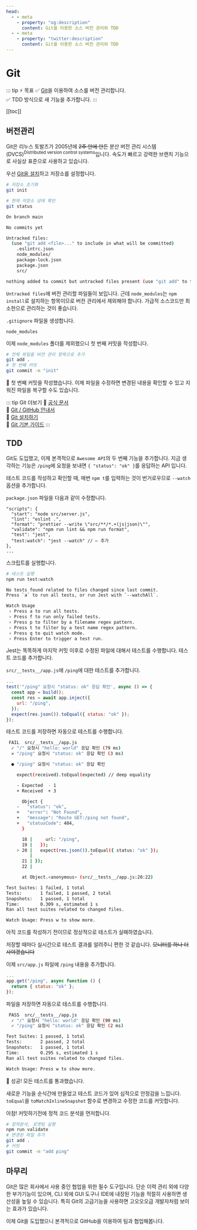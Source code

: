 ```yaml
---
head:
  - - meta
    - property: "og:description"
      content: Git을 이용한 소스 버전 관리와 TDD
  - - meta
    - property: "twitter:description"
      content: Git을 이용한 소스 버전 관리와 TDD
---
```


# Git

::: tip ⚡️ 목표
✅ [Git](https://git-scm.org/)을 이용하여 소스를 버전 관리합니다.  
✅ TDD 방식으로 새 기능을 추가합니다.
:::

[[toc]]

## 버전관리

<Chat-KakaoRoom>
  <Chat-KakaoMsg avatar="senior" user="촋 CTO" msg="지난번에 파일을 압축해서 보내주셨는데, 혹시 GitHub 저장소에 초대해 주실 수 있나요?" isMe="false" />
  <Chat-KakaoMsg msg="아.. 저희가 아직 Git을 안쓰고 소스를 이메일로 공유하고 있어서요.. ㅠㅠ" isMe="true" />
  <Chat-KakaoMsg msg="매일매일 하루에 한번씩 압축해서 보관해요! ㅎㅎ" isMe="true" />
  <Chat-KakaoMsg avatar="senior" user="촋 CTO" msg="읔.. 그럼 이번에 본격적으로 Git을 도입해볼까요??" isMe="false" />
  <Chat-KakaoMsg msg="Git을 사용하면 타임머신처럼 이전 상태로 쉽게 돌아갈 수 있고 협업도 더 간편해질거에요 ㅎㅎ" isMe="false" />
  <Chat-KakaoMsg msg="오.. 좋습니다!" isMe="true" />
</Chat-KakaoRoom>

Git은 리누스 토발즈가 2005년에 ~~2주 만에 만든~~ 분산 버전 관리 시스템(DVCS)<sup>Distributed version control systems</sup>입니다. 속도가 빠르고 강력한 브랜치 기능으로 사실상 표준으로 사용하고 있습니다.

우선 [Git을 설치](https://subicura.com/git/prepare/git-setup.html?utm_source=subicura.com&utm_medium=referral&utm_campaign=devops)하고 저장소를 설정합니다.

```sh
# 저장소 초기화
git init

# 현재 저장소 상태 확인
git status
```

```sh
On branch main

No commits yet

Untracked files:
  (use "git add <file>..." to include in what will be committed)
	.eslintrc.json
	node_modules/
	package-lock.json
	package.json
	src/

nothing added to commit but untracked files present (use "git add" to track)
```

`Untracked files`에 버전 관리할 파일들이 보입니다. 근데 `node_modules`는 `npm install`로 설치하는 항목이므로 버전 관리에서 제외해야 합니다. 가급적 소스코드만 최소한으로 관리하는 것이 좋습니다.

`.gitignore` 파일을 생성합니다.

```
node_modules
```

이제 `node_modules` 폴더를 제외했으니 첫 번째 커밋을 작성합니다.

```sh
# 전체 파일을 버전 관리 항목으로 추가
git add .
# 첫 번째 커밋
git commit -m "init"
```

🎉 첫 번째 커밋을 작성했습니다. 이제 파일을 수정하면 변경된 내용을 확인할 수 있고 지워진 파일을 복구할 수도 있습니다.

::: tip Git 더보기
📔 [공식 문서](https://git-scm.com/doc)  
📔 [Git / GitHub 안내서](https://subicura.com/git/?utm_source=subicura.com&utm_medium=referral&utm_campaign=devops)  
📝 [Git 설치하기](https://subicura.com/git/prepare/?utm_source=subicura.com&utm_medium=referral&utm_campaign=devops)  
📝 [Git 기본 가이드](https://subicura.com/git/guide/?utm_source=subicura.com&utm_medium=referral&utm_campaign=devops#git%E1%84%8B%E1%85%B4-%E1%84%90%E1%85%B3%E1%86%A8%E1%84%8C%E1%85%B5%E1%86%BC)
:::

## TDD

Git도 도입했고, 이제 본격적으로 `Awesome API`의 두 번째 기능을 추가합니다. 지금 생각하는 기능은 `/ping`에 요청을 보내면 `{ "status": "ok" }`를 응답하는 API 입니다.

<Chat-KakaoRoom>
  <Chat-KakaoMsg msg="Git 첫 번째 Commit 성공했어요!" isMe="true" />
  <Chat-KakaoMsg avatar="senior" user="촋 CTO" msg="오.. 축하합니다!" isMe="false" />
  <Chat-KakaoMsg msg="이번에 새로운 기능을 추가하고 있는데.. 혹시 TDD 방식으로 만들어 볼 수 있을까요?" isMe="true" />
  <Chat-KakaoMsg avatar="senior" user="촋 CTO" msg="테스트 코드가 마음에 드셨나 보네요 ㅎㅎ" isMe="false" />
  <Chat-KakaoMsg msg="그럼 본격적으로 테스트 코드를 더 작성해볼까요??" isMe="false" />
  <Chat-KakaoMsg msg="네네 ㅎㅎ" isMe="true" />
</Chat-KakaoRoom>

테스트 코드를 작성하고 확인할 때, 매번 `npm t`를 입력하는 것이 번거로우므로 `--watch` 옵션을 추가합니다.

`package.json` 파일을 다음과 같이 수정합니다.

```json{7}
"scripts": {
  "start": "node src/server.js",
  "lint": "eslint .",
  "format": "prettier --write \"src/**/*.+(js|json)\"",
  "validate": "npm run lint && npm run format",
  "test": "jest",
  "test:watch": "jest --watch" // ⇠ 추가
},
...
```

스크립트를 실행합니다.

```sh
# 테스트 실행
npm run test:watch
```

```sh
No tests found related to files changed since last commit.
Press `a` to run all tests, or run Jest with `--watchAll`.

Watch Usage
 › Press a to run all tests.
 › Press f to run only failed tests.
 › Press p to filter by a filename regex pattern.
 › Press t to filter by a test name regex pattern.
 › Press q to quit watch mode.
 › Press Enter to trigger a test run.
```

Jest는 똑똑하게 마지막 커밋 이후로 수정된 파일에 대해서 테스트를 수행합니다. 테스트 코드를 추가합니다.

`src/__tests__/app.js`에 `/ping`에 대한 테스트를 추가합니다.

```js
...
test('"/ping" 요청시 "status: ok" 응답 확인', async () => {
  const app = build();
  const res = await app.inject({
    url: "/ping",
  });
  expect(res.json()).toEqual({ status: "ok" });
});
```

테스트 코드를 저장하면 자동으로 테스트를 수행합니다.

```sh
 FAIL  src/__tests__/app.js
  ✓ "/" 요청시 "hello: world" 응답 확인 (79 ms)
  ✕ "/ping" 요청시 "status: ok" 응답 확인 (3 ms)

  ● "/ping" 요청시 "status: ok" 응답 확인

    expect(received).toEqual(expected) // deep equality

    - Expected  - 1
    + Received  + 3

      Object {
    -   "status": "ok",
    +   "error": "Not Found",
    +   "message": "Route GET:/ping not found",
    +   "statusCode": 404,
      }

      18 |     url: "/ping",
      19 |   });
    > 20 |   expect(res.json()).toEqual({ status: "ok" });
         |                      ^
      21 | });
      22 |

      at Object.<anonymous> (src/__tests__/app.js:20:22)

Test Suites: 1 failed, 1 total
Tests:       1 failed, 1 passed, 2 total
Snapshots:   1 passed, 1 total
Time:        0.309 s, estimated 1 s
Ran all test suites related to changed files.

Watch Usage: Press w to show more.
```

아직 코드를 작성하기 전이므로 정상적으로 테스트가 실패하였습니다.

저장할 때마다 실시간으로 테스트 결과를 알려주니 편한 것 같습니다. ~~모니터를 하나 더 사야겠습니다~~

이제 `src/app.js` 파일에 `/ping` 내용을 추가합니다.

```js
...
app.get("/ping", async function () {
  return { status: "ok" };
});
```

파일을 저장하면 자동으로 테스트를 수행합니다.

```sh
 PASS  src/__tests__/app.js
  ✓ "/" 요청시 "hello: world" 응답 확인 (90 ms)
  ✓ "/ping" 요청시 "status: ok" 응답 확인 (2 ms)

Test Suites: 1 passed, 1 total
Tests:       2 passed, 2 total
Snapshots:   1 passed, 1 total
Time:        0.295 s, estimated 1 s
Ran all test suites related to changed files.

Watch Usage: Press w to show more.
```

🎉 성공! 모든 테스트를 통과했습니다.

새로운 기능을 순식간에 만들었고 테스트 코드가 있어 심적으로 안정감을 느낍니다. `toEqual`을 `toMatchInlineSnapshot` 함수로 변경하고 수정한 코드를 커밋합니다.

아참! 커밋하기전에 정적 코드 분석을 먼저합니다.

```sh
# 정적분석, 포멧팅 실행
npm run validate
# 변경된 파일 추가
git add .
# 커밋
git commit -m "add ping"
```

## 마무리

Git은 많은 회사에서 사용 중인 협업을 위한 필수 도구입니다. 단순 이력 관리 외에 다양한 부가기능이 있으며, CLI 외에 GUI 도구나 IDE에 내장된 기능을 적절히 사용하면 생산성을 높일 수 있습니다. 특히 Git의 고급기능을 사용하면 고오오오급 개발자처럼 보이는 효과가 있습니다.

이제 Git을 도입했으니 본격적으로 GitHub을 이용하여 팀과 협업해봅니다.

